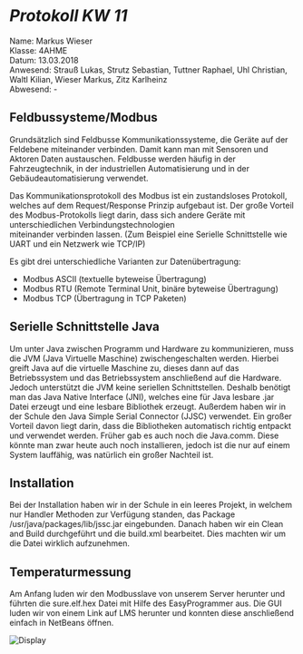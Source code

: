 # *Protokoll KW 11*

  Name: Markus Wieser   
  Klasse: 4AHME   
  Datum: 13.03.2018   
  Anwesend: Strauß Lukas, Strutz Sebastian, Tuttner Raphael, Uhl Christian, Waltl Kilian, Wieser Markus, Zitz Karlheinz    
  Abwesend: -
  
  ## Feldbussysteme/Modbus
  
  Grundsätzlich sind Feldbusse Kommunikationssysteme, die Geräte auf der Feldebene miteinander verbinden.
  Damit kann man mit Sensoren und Aktoren Daten austauschen. Feldbusse werden häufig in der Fahrzeugtechnik,
  in der industriellen Automatisierung und in der Gebäudeautomatisierung verwendet.
  
  Das Kommunikationsprotokoll des Modbus ist ein zustandsloses Protokoll, welches auf dem Request/Response Prinzip aufgebaut ist.
  Der große Vorteil des Modbus-Protokolls liegt darin, dass sich andere Geräte mit unterschiedlichen Verbindungstechnologien     
  miteinander verbinden lassen. (Zum Beispiel eine Serielle Schnittstelle wie UART und ein Netzwerk wie TCP/IP)

  Es gibt drei unterschiedliche Varianten zur Datenübertragung:

  * Modbus ASCII   (textuelle byteweise Übertragung)     
  * Modbus RTU     (Remote Terminal Unit, binäre byteweise Übertragung)      
  * Modbus TCP     (Übertragung in TCP Paketen)   

  ## Serielle Schnittstelle Java
 
  Um unter Java zwischen Programm und Hardware zu kommunizieren, muss die JVM (Java Virtuelle Maschine)
  zwischengeschalten werden. Hierbei greift Java auf die virtuelle Maschine zu, dieses dann auf das
  Betriebssystem und das Betriebssystem anschließend auf die Hardware. Jedoch unterstützt die JVM
  keine seriellen Schnittstellen. Deshalb benötigt man das Java Native Interface (JNI), welches
  eine für Java lesbare .jar Datei erzeugt und eine lesbare Bibliothek erzeugt. 
  Außerdem haben wir in der Schule den Java Simple Serial Connector (JJSC) verwendet. Ein großer
  Vorteil davon liegt darin, dass die Bibliotheken automatisch richtig entpackt und verwendet werden.
  Früher gab es auch noch die Java.comm. Diese könnte man zwar heute auch noch installieren, jedoch
  ist die nur auf einem System lauffähig, was natürlich ein großer Nachteil ist.
  
  ## Installation
  
  Bei der Installation haben wir in der Schule in ein leeres Projekt, in welchem nur Handler Methoden
  zur Verfügung standen, das Package /usr/java/packages/lib/jssc.jar eingebunden. Danach haben wir
  ein Clean and Build durchgeführt und die build.xml bearbeitet. Dies machten wir um die Datei 
  wirklich aufzunehmen.
  
  ## Temperaturmessung
  
  Am Anfang luden wir den Modbusslave von unserem Server herunter und führten die sure.elf.hex
  Datei mit Hilfe des EasyProgrammer aus. Die GUI luden wir von einem Link auf LMS herunter
  und konnten diese anschließend einfach in NetBeans öffnen.

  ![Display](https://github.com/HTLMechatronics/m14-la1-sx/blob/wiemam14/wiemam14/GUI.PNG)


